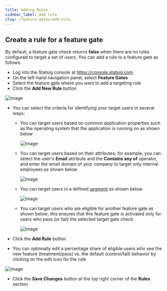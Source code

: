 ```yaml
---
title: Adding Rules
sidebar_label: Add rule
slug: /feature-gates/add-rule
---
```

## Create a rule for a feature gate

By default, a feature gate check returns **false** when there are no rules configured to target a set of users. You can add a rule to a feature gate as follows: 
- Log into the Statsig console at https://console.statsig.com 
- On the left-hand navigation panel, select **Feature Gates**
- Select the feature gate where you want to add a targeting rule
- Click the **Add New Rule** button 

![image](https://user-images.githubusercontent.com/1315028/129073615-5450677f-7722-49f5-827b-d21b5711c3e5.png)

- You can select the criteria for identifying your target users in several ways:
  - You can target users based on common application properties such as the operating system that the application is running on as shown below 

    ![image](https://user-images.githubusercontent.com/1315028/129112226-51978083-d007-4697-88b5-f3a080eabf48.png)

  - You can target users based on their attributes; for example, you can select the user's **Email** attribute and the **Contains any of** operator, and enter the email domain of your company to target only internal employees as shown below

    ![image](https://user-images.githubusercontent.com/1315028/129113738-ec99c4f0-dbdd-4d14-a88a-b3343d4d12da.png)

  - You can target users in a defined [segment](/segments) as shown below
  
    ![image](https://user-images.githubusercontent.com/1315028/129112427-27351aaf-074e-4997-91d8-6e1e7941b991.png)

  - You can target users who are eligible for another feature gate as shown below; this ensures that this feature gate is activated only for users who pass (or fail) the selected target gate check  

    ![image](https://user-images.githubusercontent.com/1315028/129112612-d881981c-4fc6-4e95-a9c5-18319c02d6f2.png)

- Click the **Add Rule** button
- You can optionally edit a percentage share of eligible users who see the new feature (treatment/pass) vs. the default (control/fail) behavior by clicking on the edit icon for the rule

![image](https://user-images.githubusercontent.com/1315028/129114141-1af7d5a5-21bb-4b37-86e9-99d4e39134fe.png)

- Click the **Save Changes** button at the top right corner of the **Rules** section
